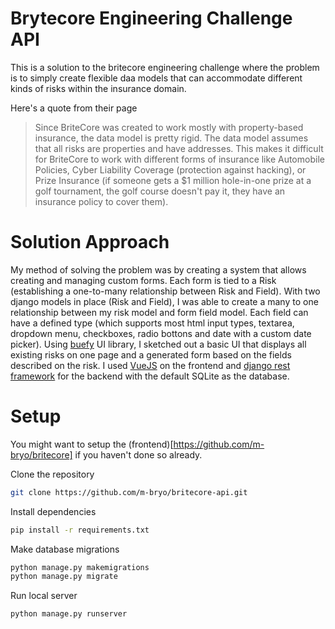 # Brytecore Engineering Challenge API
This is a solution to the britecore engineering challenge where the problem is to simply create flexible daa models that can accommodate different kinds of risks within the insurance domain.

Here's a quote from their page
> Since BriteCore was created to work mostly with property-based insurance, the data model is pretty rigid. The data model assumes that all risks are properties and have addresses. This makes it difficult for BriteCore to work with different forms of insurance like Automobile Policies, Cyber Liability Coverage (protection against hacking), or Prize Insurance (if someone gets a $1 million hole-in-one prize at a golf tournament, the golf course doesn't pay it, they have an insurance policy to cover them).

# Solution Approach

My method of solving the problem was by creating a system that allows creating and managing custom forms. Each form is tied to a Risk (establishing a one-to-many relationship between Risk and Field). With two django models in place (Risk and Field), I was able to create a many to one relationship between my risk model and form field model. Each field can have a defined type (which supports most html input types, textarea, dropdown menu, checkboxes, radio bottons and date with a custom date picker).
Using [buefy](https://buefy.github.io/) UI library, I sketched out a basic UI that displays all existing risks on one page and a generated form based on the fields described on the risk. I used [VueJS](https://vuejs.org) on the frontend and [django rest framework](https://django-rest-framework.org) for the backend with the default SQLite as the database.

# Setup
You might want to setup the (frontend)[https://github.com/m-bryo/britecore] if you haven't done so already.


Clone the repository
```bash
git clone https://github.com/m-bryo/britecore-api.git
```

Install dependencies
```bash
pip install -r requirements.txt
```

Make database migrations
```bash
python manage.py makemigrations
python manage.py migrate
```

Run local server
```bash
python manage.py runserver
```
